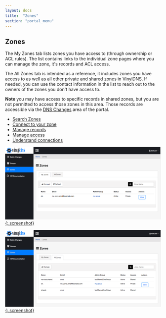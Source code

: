 ```yaml
---
layout: docs
title:  "Zones"
section: "portal_menu"
---
```


## Zones

The My Zones tab lists zones you have access to (through ownership or ACL rules).
The list contains links to the individual zone pages where you can manage the zone, it's records and ACL access.

The All Zones tab is intended as a reference, it includes zones you have access to as well as all other private and shared zones in VinylDNS.
If needed, you can use the contact information in the list to reach out to the owners of the zones you don't have access to.

**Note** you may have access to specific records in shared zones, but you are not permitted to access those zones in this area.
Those records are accessible via the [DNS Changes](dns-changes) area of the portal.

* [Search Zones](search-zones)
* [Connect to your zone](connect-to-zone)
* [Manage records](manage-records)
* [Manage access](manage-access)
* [Understand connections](connections)

[![Zones page - My Zones tab](../img/portal/zones-my-zones.png){:.screenshot}](../img/portal/zones-my-zones.png)

[![Zones page - All Zones tab](../img/portal/zones-all-zones.png){:.screenshot}](../img/portal/zones-all-zones.png)
